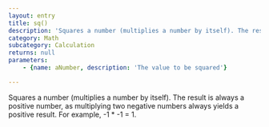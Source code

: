```yaml
---
layout: entry
title: sq()
description: 'Squares a number (multiplies a number by itself). The result is always a positive number, as multiplying two negative numbers always yields a positive result. For example, -1 * -1 = 1.'
category: Math
subcategory: Calculation
returns: null
parameters:
    - {name: aNumber, description: 'The value to be squared'}

---
```

Squares a number (multiplies a number by itself). The result is always a positive number, as multiplying two negative numbers always yields a positive result. For example, -1 * -1 = 1.
